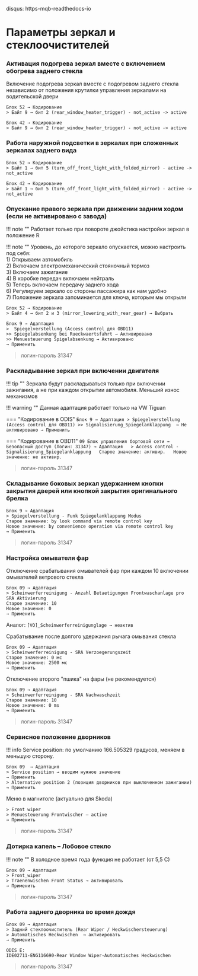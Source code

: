 disqus: https-mqb-readthedocs-io
# Параметры зеркал и стеклоочистителей

### Активация подогрева зеркал вместе с включением обогрева заднего стекла

Включение подогрева зеркал вместе с подогревом заднего стекла независимо от положения крутилки управления зеркалами на водительской двери

```
Блок 52 → Кодирование
> Байт 9 → бит 2 (rear_window_heater_trigger) - not_active -> active
```

```
Блок 42 → Кодирование
> Байт 9 → бит 2 (rear_window_heater_trigger) - not_active -> active
```

### Работа наружной подсветки в зеркалах при сложенных зеркалах заднего вида

```
Блок 52 → Кодирование
> Байт 1 → бит 5 (turn_off_front_light_with_folded_mirror) - active -> not_active
```

```
Блок 42 → Кодирование
> Байт 1 → бит 5 (turn_off_front_light_with_folded_mirror) - active -> not_active
```

### Опускание правого зеркала при движении задним ходом (если не активировано с завода)

!!! note ""
    Работает только при повороте джойстика настройки зеркал в положение R  
    
!!! note ""
    Уровень, до которого зеркало опускается, можно настроить под себя:  
    1) Открываем автомобиль  
    2) Включаем электромеханический стояночный тормоз  
    3) Включаем зажигание  
    4) В коробке передач включаем нейтраль  
    5) Теперь включаем передачу заднего хода  
    6) Регулируем зеркало со стороны пассажира как нам удобно  
    7) Положение зеркала запоминается для ключа, которым мы открыли  

```
Блок 52 → Кодирование
> Байт 4 → бит 2 и 3 (mirror_lowering_with_rear_gear) → Выбрать
```

```
Блок 9 → Адаптация
>  Spiegelverstellung (Access control для OBD11)
>> Spiegelabsenkung bei Rueckwaertsfahrt → Активировано
>> Menuesteuerung Spigelabsenkung → Активировано
→ Применить
```

> логин-пароль 31347

### Раскладывание зеркал при включении двигателя

!!! tip ""
    Зеркала будут раскладываться только при включении зажигания, а не при каждом открытии автомобиля. Меньший износ механизмов
    
!!! warning ""
    Данная адаптация работает только на VW Tiguan

=== "Кодирование в ODIS" 
    ```
    Блок 9 → Адаптация
    > Spiegelverstellung (Access control для OBD11)
    >> Signalisierung_Spiegelanklappung  → Не активировано
    → Применить
    ```

=== "Кодирование в OBD11" 
    ```
    09 Блок управления бортовой сети → Безопасный доступ (Логин: 31347) → Адаптация  
    > Access control - Signalisierung_Spiegelanklappung  
    Старое значение: активир.  
    Новое значение: не активир.  
    ```

> логин-пароль 31347

### Cкладывание боковых зеркал удержанием кнопки закрытия дверей или кнопкой закрытия оригинального брелка

```
Блок 9 → Адаптация
> Spiegelverstellung - Funk Spiegelanklappung Modus
Старое значение: by look command via remote control key
Новое значение: by convenience operation via remote control key
→ Применить
```

> логин-пароль 31347

### Настройка омывателя фар

Отключение срабатывания омывателей фар при каждом 10 включении омывателей ветрового стекла
```
Блок 09 → Адаптация
> Scheinwerferreinigung - Anzahl Betaetigungen Frontwaschanlage pro SRA Aktivierung
Старое значение: 10
Новое значение: 0
→ Применить
```

Аналог:
```[VO]_Scheinwerferreinigunglage → неактив```
    
Cрабатывание после долгого удержания рычага омывания стекла
```
Блок 09 → Адаптация
> Scheinwerferreinigung - SRA Verzoegerungszeit
Старое значение: 0 мс
Новое значение: 2500 мс
→ Применить
```

Отключение второго "пшика" на фары (не рекомендуется)
```
Блок 09 → Адаптация
> Scheinwerferreinigung - SRA Nachwaschzeit
Старое значение: 10
Новое значение: 0 ms
→ Применить
```

> логин-пароль 31347

### Сервисное положение дворников

!!! info
    Service position: по умолчанию 166.505329 градусов, меняем в меньшую сторону.  
    
```
Блок 09  → Адаптация
> Service position → вводим нужное значение
→ Применить
> Alternative position 2 (позиция дворников при выключенном зажигании)
→ Применить
```

Меню в магнитоле (актуально для Skoda)
```
> Front wiper
> Menuesteuerung Frontwischer — active
→ Применить
```

> логин-пароль 31347

### Дотирка капель – Лобовое стекло

!!! note ""
    В холодное время года функция не работает (от 5,5 С)

```
Блок 09 → Адаптация
> Front_wiper 
> Traenenwischen Front Status → активировать
→ Применить
```

> логин-пароль 31347

### Работа заднего дворника во время дождя

```
Блок 09 → Адаптация
> Задний стеклоочиститель (Rear Wiper / Heckwischersteuerung)
> Automatisches Heckwischen  → активировать
→ Применить

ODIS E:
IDE02711-ENG116690-Rear Window Wiper-Automatisches Heckwischen
```
	
> логин-пароль 31347
